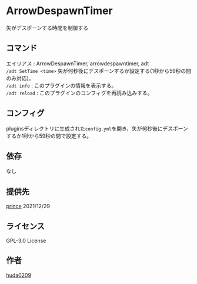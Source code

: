 # ArrowDespawnTimer

矢がデスポーンする時間を制御する

## コマンド
エイリアス : ArrowDespawnTimer, arrowdespawntimer, adt <br>
`/adt SetTime <time>` 矢が何秒後にデスポーンするか設定する(1秒から59秒の間のみ対応)。<br>
`/adt info` : このプラグインの情報を表示する。<br>
`/adt reload` : このプラグインのコンフィグを再読み込みする。<br>

## コンフィグ
pluginsディレクトリに生成された`config.yml`を開き、矢が何秒後にデスポーンするか1秒から59秒の間で設定する。

## 依存
なし

## 提供先
[prince](https://twitter.com/nog_prince) 2021/12/29

## ライセンス
GPL-3.0 License

## 作者
[huda0209](https://github.com/huda0209)
